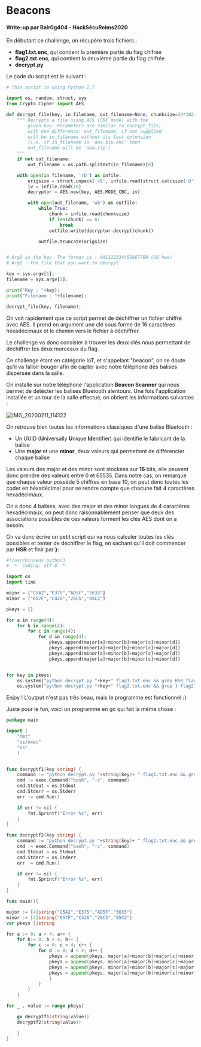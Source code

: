 # Beacons

#### Write-up par Balr0g404 - HackSécuReims2020



En débutant ce challenge, on récupère trois fichiers : 

- **flag1.txt.enc**, qui contient la première partie du flag chifrée
- **flag2.txt.enc**, qui contient la deuxième partie du flag chifrée
- **decrypt.py** 

Le code du script est le suivant :

```python
# This script is using Python 2.7

import os, random, struct, sys
from Crypto.Cipher import AES

def decrypt_file(key, in_filename, out_filename=None, chunksize=24*1024):
    """ Decrypts a file using AES (CBC mode) with the
        given key. Parameters are similar to encrypt_file,
        with one difference: out_filename, if not supplied
        will be in_filename without its last extension
        (i.e. if in_filename is 'aaa.zip.enc' then
        out_filename will be 'aaa.zip')
    """
    if not out_filename:
        out_filename = os.path.splitext(in_filename)[0]

    with open(in_filename, 'rb') as infile:
        origsize = struct.unpack('<Q', infile.read(struct.calcsize('Q')))[0]
        iv = infile.read(16)
        decryptor = AES.new(key, AES.MODE_CBC, iv)

        with open(out_filename, 'wb') as outfile:
            while True:
                chunk = infile.read(chunksize)
                if len(chunk) == 0:
                    break
                outfile.write(decryptor.decrypt(chunk))

            outfile.truncate(origsize)


# Arg1 is the key. The format is : AA1122334455667788 (16 hex)
# Arg2 : the file that you want to decrypt

key = sys.argv[1];
filename = sys.argv[2];

print("Key : "+key);
print("Filename : "+filename);

decrypt_file(key, filename);

```

On voit rapidement que ce script permet de déchiffrer un fichier chiffré avec AES. Il prend en argument une clé sous forme de 16 caractères hexadécimaux et le chemin vers le fichier à déchiffrer.

Le challenge va donc consister à trouver les deux clés nous permettant de déchiffrer les deux morceaux du flag. 

Ce challenge étant en catégorie IoT, et s'appelant "beacon", on se doute qu'il va falloir bouger afin de capter avec notre téléphone des balises dispersée dans la salle. 

On installe sur notre téléphone l'application **Beacon Scanner** qui nous permet de détécter les balises Bluetooth alentours. Une fois l'application installée et un tour de la salle effectué, on obtient les informations suivantes :

![IMG_20200211_114122](IMG_20200211_114122.jpg)



On retrouve bien toutes les informations classiques d'une balise Bluetooth :

- Un UUID (**U**niversally **U**nique **Id**entifier) qui identifie le fabricant de la balise
- Une **major** et une **minor**, deux valeurs qui permettent de différencier chaque balise

Les valeurs des major et des minor sont stockées sur **16** bits, elle peuvent donc prendre des valeurs entre 0 et 65535. Dans notre cas, on remarque que chaque valeur possède 5 chiffres en base 10, on peut donc toutes les coder en héxadécimal pour se rendre compte que chacune fait 4 caractères hexadécimaux. 

On a donc 4 balises, avec des major et des minor longues de 4 caractères hexadécimaux, on peut donc raisonnablement penser que deux des associations possibles de ces valeurs forment les clés AES dont on a besoin.

On va donc écrire un petit script qui va nous calculer toutes les clés possibles et tenter de déchiffrer le flag, en sachant qu'il doit commencer par **HSR** et finir par **}**:

```python
#!/usr/bin/env python3
# -*- coding: utf-8 -*-

import os
import time

major = ["C5A2","E375","AD5F","5633"]
minor = ["657F","C426","28C5","85C2"]

pkeys = []

for a in range(4):
    for b in range(4):
        for c in range(4):
            for d in range(4):
                pkeys.append(major[a]+minor[b]+major[c]+minor[d])
                pkeys.append(minor[a]+major[b]+minor[c]+major[d])
                pkeys.append(minor[a]+minor[b]+major[c]+major[d])
                pkeys.append(major[a]+major[b]+minor[c]+minor[d])


for key in pkeys:
    os.system("python decrypt.py "+key+" flag1.txt.enc && grep HSR flag1.txt")
    os.system("python decrypt.py "+key+" flag2.txt.enc && grep } flag2.txt")
```

Enjoy ! L'output n'est pas très beau, mais le programme est fonctionnel :)

Juste pour le fun, voici un programme en go qui fait la même chose :

```go
package main

import (
	"fmt"
	"os/exec"
	"os"
	)


func decryptf1(key string) {
	command := "python decrypt.py "+string(key)+ " flag1.txt.enc && grep HSR flag1.txt"
	cmd := exec.Command("bash", "-c", command)
	cmd.Stdout = os.Stdout
	cmd.Stderr = os.Stderr
	err := cmd.Run()

	if err != nil {
		fmt.Sprintf("Error %s", err)
	}
}

func decryptf2(key string) {
	command := "python decrypt.py "+string(key)+ " flag2.txt.enc && grep } flag2.txt"
	cmd := exec.Command("bash", "-c", command)
	cmd.Stdout = os.Stdout
	cmd.Stderr = os.Stderr
	err := cmd.Run()

	if err != nil {
		fmt.Sprintf("Error %s", err)
	}
}

func main(){

major := [4]string{"C5A2","E375","AD5F","5633"}
minor := [4]string{"657F","C426","28C5","85C2"}
var pkeys []string

for a := 0; a < 4; a++ {
	for b:= 0; b < 4; b++ {
		for c := 0; c < 4; c++ {
			for d := 0; d < 4; d++ {
				pkeys = append(pkeys, major[a]+minor[b]+major[c]+minor[d])
				pkeys = append(pkeys, minor[a]+major[b]+minor[c]+major[d])
				pkeys = append(pkeys, minor[a]+minor[b]+major[c]+major[d])
				pkeys = append(pkeys, major[a]+major[b]+minor[c]+minor[d])
				}
			}
		}
	}

for _ , value := range pkeys{

	go decryptf1(string(value))
	decryptf2(string(value))

	}
}

```

